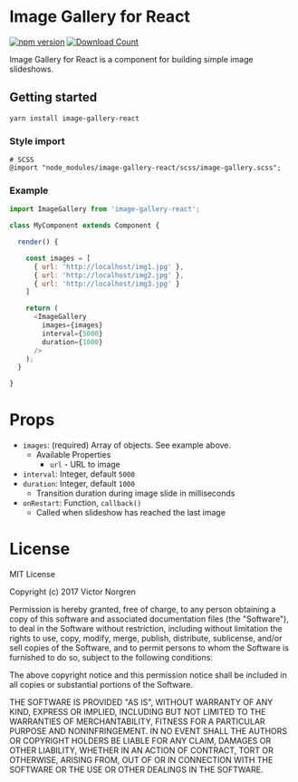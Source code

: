 Image Gallery for React
===

[![npm version](https://badge.fury.io/js/image-gallery-react.svg)](https://badge.fury.io/js/image-gallery-react)
[![Download Count](http://img.shields.io/npm/dm/image-gallery-react.svg?style=flat)](http://www.npmjs.com/package/image-gallery-react)

Image Gallery for React is a component for building simple image slideshows.

## Getting started

```
yarn install image-gallery-react
```

### Style import

```
# SCSS
@import "node_modules/image-gallery-react/scss/image-gallery.scss";
```


### Example
```js
import ImageGallery from 'image-gallery-react';

class MyComponent extends Component {

  render() {

    const images = [
      { url: 'http://localhost/img1.jpg' },
      { url: 'http://localhost/img2.jpg' },
      { url: 'http://localhost/img3.jpg' }
    ]

    return (
      <ImageGallery
        images={images}
        interval={5000}
        duration={1000}
      />
    );
  }

}
```

# Props

* `images`: (required) Array of objects. See example above.
  * Available Properties
    * `url` - URL to image
* `interval`: Integer, default `5000`
* `duration`: Integer, default `1000`
  * Transition duration during image slide in milliseconds
* `onRestart`: Function, `callback()`
  * Called when slideshow has reached the last image

# License
MIT License

Copyright (c) 2017 Victor Norgren

Permission is hereby granted, free of charge, to any person obtaining a copy
of this software and associated documentation files (the "Software"), to deal
in the Software without restriction, including without limitation the rights
to use, copy, modify, merge, publish, distribute, sublicense, and/or sell
copies of the Software, and to permit persons to whom the Software is
furnished to do so, subject to the following conditions:

The above copyright notice and this permission notice shall be included in all
copies or substantial portions of the Software.

THE SOFTWARE IS PROVIDED "AS IS", WITHOUT WARRANTY OF ANY KIND, EXPRESS OR
IMPLIED, INCLUDING BUT NOT LIMITED TO THE WARRANTIES OF MERCHANTABILITY,
FITNESS FOR A PARTICULAR PURPOSE AND NONINFRINGEMENT. IN NO EVENT SHALL THE
AUTHORS OR COPYRIGHT HOLDERS BE LIABLE FOR ANY CLAIM, DAMAGES OR OTHER
LIABILITY, WHETHER IN AN ACTION OF CONTRACT, TORT OR OTHERWISE, ARISING FROM,
OUT OF OR IN CONNECTION WITH THE SOFTWARE OR THE USE OR OTHER DEALINGS IN THE
SOFTWARE.
